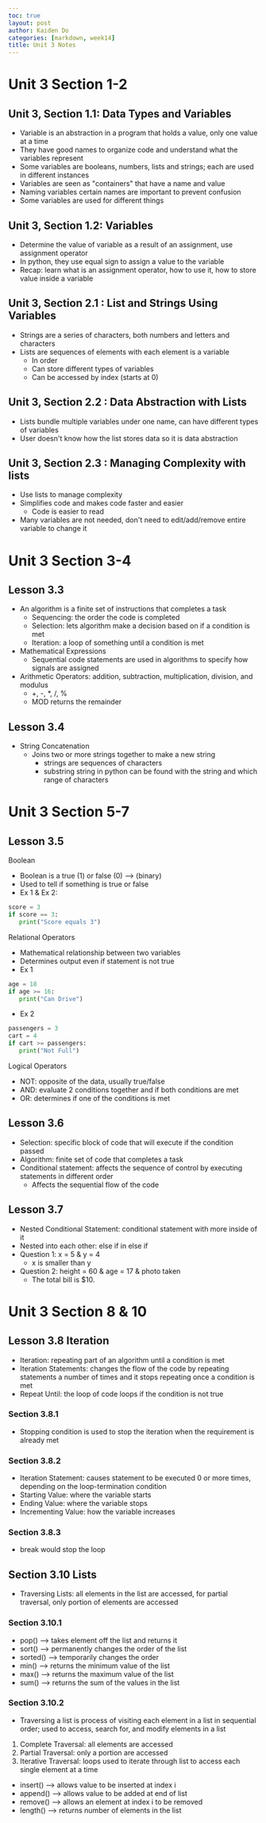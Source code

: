```yaml
---
toc: true
layout: post
author: Kaiden Do
categories: [markdown, week14]
title: Unit 3 Notes
---
```


# Unit 3 Section 1-2
## Unit 3, Section 1.1: Data Types and Variables
 - Variable is an abstraction in a program that holds a value, only one value at a time
 - They have good names to organize code and understand what the variables represent
 - Some variables are booleans, numbers, lists and strings; each are used in different instances
 - Variables are seen as "containers" that have a name and value
 - Naming variables certain names are important to prevent confusion
 - Some variables are used for different things

## Unit 3, Section 1.2: Variables
 - Determine the value of variable as a result of an assignment, use assignment operator
 - In python, they use equal sign to assign a value to the variable
 - Recap: learn what is an assignment operator, how to use it, how to store value inside a variable

## Unit 3, Section 2.1 : List and Strings Using Variables
 - Strings are a series of characters, both numbers and letters and characters
 - Lists are sequences of elements with each element is a variable
    - In order
    - Can store different types of variables
    - Can be accessed by index (starts at 0)

## Unit 3, Section 2.2 : Data Abstraction with Lists
 - Lists bundle multiple variables under one name, can have different types of variables
 - User doesn't know how the list stores data so it is data abstraction

## Unit 3, Section 2.3 : Managing Complexity with lists
 - Use lists to manage complexity
 - Simplifies code and makes code faster and easier
    - Code is easier to read
 - Many variables are not needed, don't need to edit/add/remove entire variable to change it

# Unit 3 Section 3-4
## Lesson 3.3
 - An algorithm is a finite set of instructions that completes a task
   - Sequencing: the order the code is completed
   - Selection: lets algorithm make a decision based on if a condition is met
   - Iteration: a loop of something until a condition is met
 - Mathematical Expressions
   - Sequential code statements are used in algorithms to specify how signals are assigned
 - Arithmetic Operators: addition, subtraction, multiplication, division, and modulus
   - +, -, *, /, %
   - MOD returns the remainder
## Lesson 3.4
 - String Concatenation
   - Joins two or more strings together to make a new string
      - strings are sequences of characters
      - substring string in python can be found with the string and which range of characters

# Unit 3 Section 5-7
## Lesson 3.5
Boolean
 - Boolean is a true (1) or false (0) --> (binary)
 - Used to tell if something is true or false
 - Ex 1 & Ex 2:
 ```python
 score = 3
 if score == 3:
    print("Score equals 3")
 ```
Relational Operators
 - Mathematical relationship between two variables
 - Determines output even if statement is not true
 - Ex 1
 ```python
 age = 18
 if age >= 16:
    print("Can Drive")
 ```
 - Ex 2
 ```python
 passengers = 3
 cart = 4
 if cart >= passengers:
    print("Not Full")
 ```

 Logical Operators
 - NOT: opposite of the data, usually true/false
 - AND: evaluate 2 conditions together and if both conditions are met
 - OR: determines if one of the conditions is met

## Lesson 3.6
- Selection: specific block of code that will execute if the condition passed
- Algorithm: finite set of code that completes a task
- Conditional statement: affects the sequence of control by executing statements in different order
  - Affects the sequential flow of the code

## Lesson 3.7
- Nested Conditional Statement: conditional statement with more inside of it
- Nested into each other: else if in else if
- Question 1: x = 5 & y = 4
  - x is smaller than y
- Question 2: height = 60 & age = 17 & photo taken
  - The total bill is $10.

# Unit 3 Section 8 & 10
## Lesson 3.8 Iteration
- Iteration: repeating part of an algorithm until a condition is met
- Iteration Statements: changes the flow of the code by repeating statements a number of times and it stops repeating once a condition is met
- Repeat Until: the loop of code loops if the condition is not true
### Section 3.8.1
- Stopping condition is used to stop the iteration when the requirement is already met
### Section 3.8.2
- Iteration Statement: causes statement to be executed 0 or more times, depending on the loop-termination condition
- Starting Value: where the variable starts
- Ending Value: where the variable stops
- Incrementing Value: how the variable increases
### Section 3.8.3
- break would stop the loop
## Section 3.10 Lists
- Traversing Lists: all elements in the list are accessed, for partial traversal, only portion of elements are accessed
### Section 3.10.1
- pop() --> takes element off the list and returns it
- sort() --> permanently changes the order of the list
- sorted() --> temporarily changes the order
- min() --> returns the minimum value of the list
- max() --> returns the maximum value of the list
- sum() --> returns the sum of the values in the list
### Section 3.10.2
- Traversing a list is process of visiting each element in a list in sequential order; used to access, search for, and modify elements in a list
1. Complete Traversal: all elements are accessed
2. Partial Traversal: only a portion are accessed
3. Iterative Traversal: loops used to iterate through list to access each single element at a time
- insert() --> allows value to be inserted at index i
- append() --> allows value to be added at end of list
- remove() --> allows an element at index i to be removed
- length() --> returns number of elements in the list